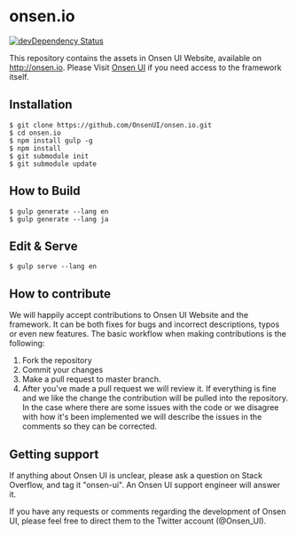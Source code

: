 onsen.io
====

[![devDependency Status](https://david-dm.org/OnsenUI/onsen.io/dev-status.svg)](https://david-dm.org/OnsenUI/onsen.io#info=devDependencies)

This repository contains the assets in Onsen UI Website, available on http://onsen.io.
Please Visit [Onsen UI](https://github.com/OnsenUI/OnsenUI) if you need access to the framework itself.

Installation
----

```
$ git clone https://github.com/OnsenUI/onsen.io.git
$ cd onsen.io
$ npm install gulp -g
$ npm install
$ git submodule init
$ git submodule update
```

How to Build
----

```
$ gulp generate --lang en
$ gulp generate --lang ja
```

Edit & Serve
------------

```
$ gulp serve --lang en
```

How to contribute
-----------------

We will happily accept contributions to Onsen UI Website and the framework. It can be both fixes for bugs and incorrect descriptions, typos or even new features. The basic workflow when making contributions is the following:

1. Fork the repository
2. Commit your changes
3. Make a pull request to master branch.
4. After you've made a pull request we will review it. If everything is fine and we like the change the contribution will be pulled into the repository. In the case where there are some issues with the code or we disagree with how it's been implemented we will describe the issues in the comments so they can be corrected.

Getting support
---------------

If anything about Onsen UI is unclear, please ask a question on Stack Overflow, and tag it "onsen-ui". An Onsen UI support engineer will answer it.

If you have any requests or comments regarding the development of Onsen UI, please feel free to direct them to the Twitter account (@Onsen_UI).
